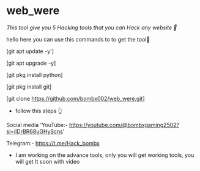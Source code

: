 # web_were
_This tool give you 5 Hacking tools that you can Hack any website 👾_

hello here you can use this commands to to get the tool👾

[git apt update -y']

[git apt upgrade -y]

[git pkg install python]

[git pkg install git]

[git clone https://github.com/bombx002/web_were.git]

 * follow this steps 👆

 Social media
'YouTube:- https://youtube.com/@bombxgaming2502?si=ilDrBR68uGHyScns'

Telegram:- https://t.me/Hack_bombx

* I am working on the advance tools, only you will get working tools, you will get It soon with video 
